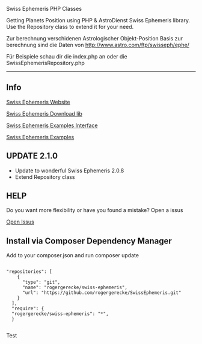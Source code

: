 Swiss Ephemeris PHP Classes

Getting Planets Position using PHP & AstroDienst Swiss Ephemeris library.  Use the Repository class to extend it for your need.

Zur berechnung verschidenen Astrologischer Objekt-Position Basis zur berechnung sind die Daten von
[http://www.astro.com/ftp/swisseph/ephe/ ](http://www.astro.com/ftp/swisseph/ephe/ )

Für Beispiele schau dir die index.php an oder die SwissEphemerisRepository.php

---

Info
---
[Swiss Ephemeris Website](https://www.astro.com/swisseph/swephinfo_e.htm)

[Swiss Ephemeris Download lib](http://www.astro.com/ftp/swisseph/)

[Swiss Ephemeris Examples Interface](https://www.astro.com/ftp/swisseph/doc/swephprg.htm)

[Swiss Ephemeris Examples](https://www.astro.com/ftp/swisseph/doc/swisseph.htm)

UPDATE 2.1.0
---
- Update to wonderful Swiss Ephemeris 2.0.8
- Extend Repository class

HELP
---
Do you want more flexibility or have you found a mistake? Open a issus

[Open Issus](https://github.com/rogergerecke/SwissEphemeris/issues)

Install via Composer Dependency Manager
---

Add to your composer.json and run composer update
```

"repositories": [
    {
      "type": "git",
      "name": "rogergerecke/swiss-ephemeris",
      "url": "https://github.com/rogergerecke/SwissEphemeris.git"
    }
  ],
  "require": {
  "rogergerecke/swiss-ephemeris": "*",
  }
  
```

Test